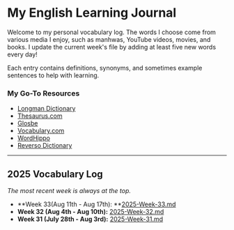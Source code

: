 # My English Learning Journal

Welcome to my personal vocabulary log. The words I choose come from various media I enjoy, such as manhwas, YouTube videos, movies, and books. I update the current week's file by adding at least five new words every day!

Each entry contains definitions, synonyms, and sometimes example sentences to help with learning.

### My Go-To Resources
* [Longman Dictionary](https://www.ldoceonline.com/)
* [Thesaurus.com](https://www.thesaurus.com/)
* [Glosbe](https://glosbe.com/)
* [Vocabulary.com](https://www.vocabulary.com/)
* [WordHippo](https://www.wordhippo.com/)
* [Reverso Dictionary](https://dictionary.reverso.net/)

---

## 2025 Vocabulary Log

*The most recent week is always at the top.*


* **Week 33(Aug 11th - Aug 17th): **[2025-Week-33.md](https://github.com/Aryamk11/Eng-learn-vocabulary/blob/main/words/2025-week-33.md)
* **Week 32 (Aug 4th - Aug 10th):** [2025-Week-32.md](https://github.com/Aryamk11/Eng-learn-vocabulary/blob/main/words/2025-week-32.md)
* **Week 31 (July 28th - Aug 3rd):** [2025-Week-31.md](https://github.com/Aryamk11/Eng-learn-vocabulary/blob/main/words/2025-Week-31.md)

